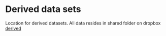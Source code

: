 Derived data sets
====

Location for derived datasets. All data resides in shared folder on dropbox [derived](https://www.dropbox.com/sh/vsdasxpg76k17g7/AAAJga2iTE5UGsjFZm8MzylWa?dl=0)

